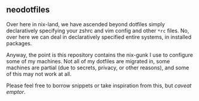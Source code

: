 ## neodotfiles

Over here in nix-land, we have ascended beyond dotfiles simply declaratively
specifying your zshrc and vim config and other `*rc` files. No, over here we
can deal in declaratively specified entire systems, in installed packages.

Anyway, the point is this repository contains the nix-gunk I use to configure
some of my machines.
Not all of my dotfiles are migrated in, some machines are partial (due to
secrets, privacy, or other reasons), and some of this may not work at all.

Please feel free to borrow snippets or take inspiration from this, but *caveat emptor*.
